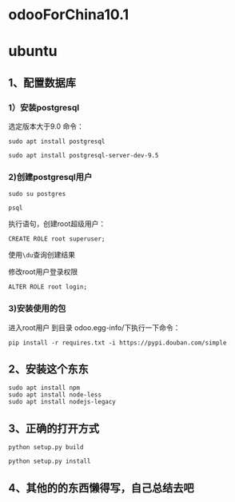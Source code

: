 # odooForChina10.1
# ubuntu

## 1、配置数据库

### 1）安装postgresql

选定版本大于9.0
命令：

```
sudo apt install postgresql

sudo apt install postgresql-server-dev-9.5
```

### 2)创建postgresql用户

`sudo su postgres`

`psql`

执行语句，创建root超级用户：

`CREATE ROLE root superuser;`

使用`\du`查询创建结果

修改root用户登录权限
  
`ALTER ROLE root login;`

### 3)安装使用的包

进入root用户
到目录 odoo.egg-info/下执行一下命令：

`pip install -r requires.txt -i https://pypi.douban.com/simple`

## 2、安装这个东东

``` 
sudo apt install npm
sudo apt install node-less
sudo apt install nodejs-legacy
```

## 3、正确的打开方式

`python setup.py build`

`python setup.py install`

## 4、其他的的东西懒得写，自己总结去吧
